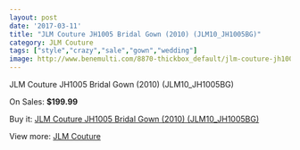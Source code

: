 ```yaml
---
layout: post
date: '2017-03-11'
title: "JLM Couture JH1005 Bridal Gown (2010) (JLM10_JH1005BG)"
category: JLM Couture
tags: ["style","crazy","sale","gown","wedding"]
image: http://www.benemulti.com/8870-thickbox_default/jlm-couture-jh1005-bridal-gown-2010-jlm10jh1005bg.jpg
---
```

JLM Couture JH1005 Bridal Gown (2010) (JLM10_JH1005BG)

On Sales: **$199.99**
<a href="https://www.benemulti.com/en/jlm-couture/3379-jlm-couture-jh1005-bridal-gown-2010-jlm10jh1005bg.html"><amp-img layout="responsive" width="600" height="600" src="//www.benemulti.com/8870-thickbox_default/jlm-couture-jh1005-bridal-gown-2010-jlm10jh1005bg.jpg" alt="JLM Couture JH1005 Bridal Gown (2010) (JLM10_JH1005BG) 0" /></a>
<a href="https://www.benemulti.com/en/jlm-couture/3379-jlm-couture-jh1005-bridal-gown-2010-jlm10jh1005bg.html"><amp-img layout="responsive" width="600" height="600" src="//www.benemulti.com/8872-thickbox_default/jlm-couture-jh1005-bridal-gown-2010-jlm10jh1005bg.jpg" alt="JLM Couture JH1005 Bridal Gown (2010) (JLM10_JH1005BG) 1" /></a>
<a href="https://www.benemulti.com/en/jlm-couture/3379-jlm-couture-jh1005-bridal-gown-2010-jlm10jh1005bg.html"><amp-img layout="responsive" width="600" height="600" src="//www.benemulti.com/8871-thickbox_default/jlm-couture-jh1005-bridal-gown-2010-jlm10jh1005bg.jpg" alt="JLM Couture JH1005 Bridal Gown (2010) (JLM10_JH1005BG) 2" /></a>

Buy it: [JLM Couture JH1005 Bridal Gown (2010) (JLM10_JH1005BG)](https://www.benemulti.com/en/jlm-couture/3379-jlm-couture-jh1005-bridal-gown-2010-jlm10jh1005bg.html "JLM Couture JH1005 Bridal Gown (2010) (JLM10_JH1005BG)")

View more: [JLM Couture](https://www.benemulti.com/en/33-jlm-couture "JLM Couture")